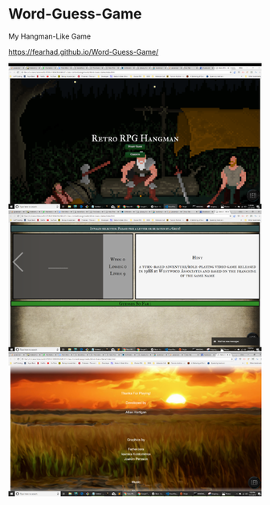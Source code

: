 # Word-Guess-Game
My Hangman-Like Game

https://fearhad.github.io/Word-Guess-Game/

![](menuPage.PNG?raw=true "Optional Title")
![](gamePage.PNG?raw=true "Optional Title")
![](creditsPage.PNG?raw=true "Optional Title")
